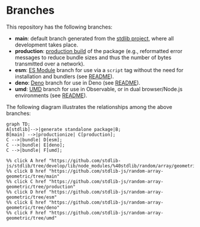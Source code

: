 <!--

@license Apache-2.0

Copyright (c) 2022 The Stdlib Authors.

Licensed under the Apache License, Version 2.0 (the "License");
you may not use this file except in compliance with the License.
You may obtain a copy of the License at

    http://www.apache.org/licenses/LICENSE-2.0

Unless required by applicable law or agreed to in writing, software
distributed under the License is distributed on an "AS IS" BASIS,
WITHOUT WARRANTIES OR CONDITIONS OF ANY KIND, either express or implied.
See the License for the specific language governing permissions and
limitations under the License.

-->

# Branches

This repository has the following branches:

-   **main**: default branch generated from the [stdlib project][stdlib-url], where all development takes place.
-   **production**: [production build][production-url] of the package (e.g., reformatted error messages to reduce bundle sizes and thus the number of bytes transmitted over a network).
-   **esm**: [ES Module][esm-url] branch for use via a `script` tag without the need for installation and bundlers (see [README][esm-readme]).
-   **deno**: [Deno][deno-url] branch for use in Deno (see [README][deno-readme]).
-   **umd**: [UMD][umd-url] branch for use in Observable, or in dual browser/Node.js environments (see [README][umd-readme]).

The following diagram illustrates the relationships among the above branches:

```mermaid
graph TD;
A[stdlib]-->|generate standalone package|B;
B[main] -->|productionize| C[production];
C -->|bundle| D[esm];
C -->|bundle| E[deno];
C -->|bundle| F[umd];

%% click A href "https://github.com/stdlib-js/stdlib/tree/develop/lib/node_modules/%40stdlib/random/array/geometric"
%% click B href "https://github.com/stdlib-js/random-array-geometric/tree/main"
%% click C href "https://github.com/stdlib-js/random-array-geometric/tree/production"
%% click D href "https://github.com/stdlib-js/random-array-geometric/tree/esm"
%% click E href "https://github.com/stdlib-js/random-array-geometric/tree/deno"
%% click F href "https://github.com/stdlib-js/random-array-geometric/tree/umd"
```

[stdlib-url]: https://github.com/stdlib-js/stdlib/tree/develop/lib/node_modules/%40stdlib/random/array/geometric
[production-url]: https://github.com/stdlib-js/random-array-geometric/tree/production
[deno-url]: https://github.com/stdlib-js/random-array-geometric/tree/deno
[deno-readme]: https://github.com/stdlib-js/random-array-geometric/blob/deno/README.md
[umd-url]: https://github.com/stdlib-js/random-array-geometric/tree/umd
[umd-readme]: https://github.com/stdlib-js/random-array-geometric/blob/umd/README.md
[esm-url]: https://github.com/stdlib-js/random-array-geometric/tree/esm
[esm-readme]: https://github.com/stdlib-js/random-array-geometric/blob/esm/README.md